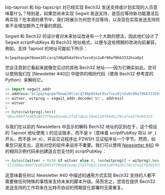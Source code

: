 bip-taproot 和 bip-tapscript 对已经实现 Bech32 发送支持或计划实现的人员意味着什么？特别是，如果您尚未实现 Segwit 发送支持，是否应等待新功能激活后再实现？在本周的章节中，我们将展示为何您不应等待，以及现在实现发送支持将来不会增加额外工作量的原因。

Segwit 和 Bech32 的设计者对未来协议改进有一个大致的想法，因此他们设计了 Segwit scriptPubKeys 和 Bech32 地址格式，以便与这些预期的改进向前兼容。例如，支持 Taproot 的地址可能如下所示：

```text
bc1pqzkqvpm76ewe20lcacq740p054at9sv7vxs0jn2u0r90af0k63332hva8pt
```

您会注意到它看起来就像您见过的其他 Bech32 地址——因为它确实如此。您可以使用我们在 [Newsletter #40][] 中提供的相同代码（使用 Bech32 参考库的 Python）来解码它。

```python
>> import segwit_addr
>> address='bc1pqzkqvpm76ewe20lcacq740p054at9sv7vxs0jn2u0r90af0k63332hva8pt'
>> witver, witprog = segwit_addr.decode('bc', address)
>> witver
1
>> bytes(witprog).hex()
'00ac06077ed65d953ff8ee01eabc2fa57ab2c19e61a0f94d5c78cafea5f6d46315'
```

与我们在以前的 Newsletters 中显示的解码 Bech32 地址的区别在于，这个假设的 Taproot 地址使用 `1` 的见证版本，而不是 `0`（意味着 scriptPubKey 将以 `OP_1` 开头，而不是 `OP_0`），并且见证程序比 P2WSH 见证程序长一个字节。然而，如果您只是支出，这些对您的软件来说并不重要。我们可以使用 [Newsletter #40][news40 bech32] 中的相同示例代码来创建适合您支付的 scriptPubKey：

```python
>> bytes([witver + 0x50 if witver else 0, len(witprog)] + witprog).hex()
'512100ac06077ed65d953ff8ee01eabc2fa57ab2c19e61a0f94d5c78cafea5f6d46315'
```

这意味着任何以 Newsletter #40 中描述的通用方式实现 Bech32 支持的人都不需要做任何特殊的事情来支持未来的脚本升级。简而言之，您现在提供 Bech32 发送支持的工作将来在比特币协议的预期变化部署时无需重复。

[news40 bech32]: /zh/newsletters/2019/04/02/#bitcoin-core-schedules-switch-to-default-bech32-receiving-addresses
